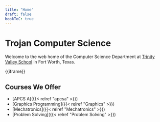 ```yaml
---
title: "Home"
draft: false
bookToC: true
---
```

# Trojan Computer Science

Welcome to the web home of the Computer Science Department at [Trinity Valley School](http://tvs.org) in Fort Worth, Texas.

{{iframe}}

## Courses We Offer
  - [APCS A]({{< relref "apcsa" >}})
  - [Graphics Programming]({{< relref "Graphics" >}})
  - [Mechatronics]({{< relref "Mechatronics" >}})
  - [Problem Solving]({{< relref "Problem Solving" >}})